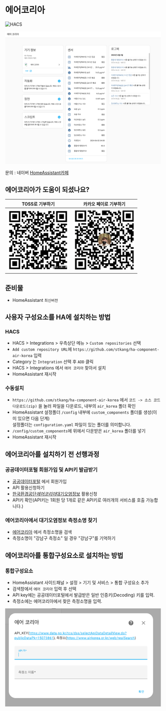 # 에어코리아

![HACS][hacs-shield]

<img src="./images/showcase.png" title="Showcase" alt="Showcase" />

문의 : 네이버 [HomeAssistant카페](https://cafe.naver.com/koreassistant)


## 에어코리아가 도움이 되셨나요?
| TOSS로 기부하기                                                                                                                                                         | 카카오 페이로 기부하기                                                                                                                                                         |
|--------------------------------------------------------------------------------------------------------------------------------------------------------------------|----------------------------------------------------------------------------------------------------------------------------------------------------------------------|
| <img src="https://github.com/stkang/ha-component-air-korea/blob/master/images/toss-donation.png?raw=true" title="TOSS Donation" alt="TOSS Donation" width="200" /> | <img src="https://github.com/stkang/ha-component-air-korea/blob/master/images/kakao-donation.png?raw=true" title="Kakao Donation" alt="https://qr.kakaopay.com/Ej8KRJWgv" width="200" /> | 

## 준비물
- HomeAssistant `최신버전`


## 사용자 구성요소를 HA에 설치하는 방법
### HACS
- HACS > Integrations > 우측상단 메뉴 > `Custom repositories` 선택
- `Add custom repository URL`에 `https://github.com/stkang/ha-component-air-korea` 입력
- Category 는 `Integration` 선택 후 `ADD` 클릭
- HACS > Integrations 에서 `에어 코리아` 찾아서 설치
- HomeAssistant 재시작

### 수동설치
- `https://github.com/stkang/ha-component-air-korea` 에서 `코드 -> 소스 코드 다운로드(zip)` 을 눌러 파일을 다운로드, 내부의 `air_korea` 폴더 확인
- HomeAssistant 설정폴더 `/config` 내부에 `custom_components` 폴더를 생성(이미 있으면 다음 단계)<br/>설정폴더는 `configuration.yaml` 파일이 있는 폴더를 의미합니다.
- `/config/custom_components`에 위에서 다운받은 `air_korea` 폴더를 넣기
- HomeAssistant 재시작


## 에어코리아를 설치하기 전 선행과정
### 공공데이터포털 회원가입 및 API키 발급받기
- [공공데이터포털](https://www.data.go.kr/) 에서 회원가입
- API 활용신청하기
- [한국환경공단*에어코리아*대기오염정보](https://www.data.go.kr/tcs/dss/selectApiDataDetailView.do?publicDataPk=15073861) 활용신청
- API키 확인(API키는 1회원 당 1개로 같은 API키로 여러개의 서비스를 호출 가능합니다.)

### 에어코리아에서 대기오염정보 측정소명 찾기
- [에어코리아](https://www.airkorea.or.kr/web/stationInfo?pMENU_NO=93) 에서 측정소명을 검색
- 측정소명이 "강남구 측정소" 일 경우 "강남구"를 기억하기


## 에어코리아를 통합구성요소로 설치하는 방법
### 통합구성요소
- HomeAssistant 사이드패널 > 설정 > 기기 및 서비스 > 통합 구성요소 추가
- 검색창에서 `에어 코리아` 입력 후 선택
- API key에는 공공데이터포털에서 발급받은 일반 인증키(Decoding) 키를 입력.
- 측정소에는 에어코리아에서 찾은 측정소명을 입력.


<img src="./images/config_flow.png" title="ConfigFlow" alt="ConfigFlow" />


[hacs-shield]: https://img.shields.io/badge/HACS-Custom-red.svg